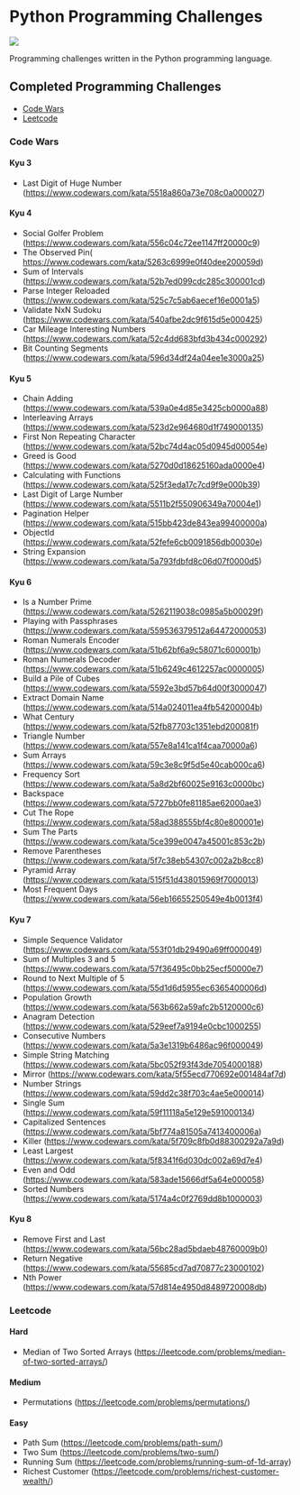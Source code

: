 # Python Programming Challenges
![](https://github.com/jsextonn/python-challenges/workflows/build/badge.svg)  

Programming challenges written in the Python programming language.

## Completed Programming Challenges

- [Code Wars](#code-wars)
- [Leetcode](#leetcode)

### Code Wars
#### Kyu 3
- Last Digit of Huge Number (https://www.codewars.com/kata/5518a860a73e708c0a000027)

#### Kyu 4
- Social Golfer Problem (https://www.codewars.com/kata/556c04c72ee1147ff20000c9)
- The Observed Pin( https://www.codewars.com/kata/5263c6999e0f40dee200059d)
- Sum of Intervals (https://www.codewars.com/kata/52b7ed099cdc285c300001cd)
- Parse Integer Reloaded (https://www.codewars.com/kata/525c7c5ab6aecef16e0001a5)
- Validate NxN Sudoku (https://www.codewars.com/kata/540afbe2dc9f615d5e000425)
- Car Mileage Interesting Numbers (https://www.codewars.com/kata/52c4dd683bfd3b434c000292)
- Bit Counting Segments (https://www.codewars.com/kata/596d34df24a04ee1e3000a25)

#### Kyu 5
- Chain Adding (https://www.codewars.com/kata/539a0e4d85e3425cb0000a88)
- Interleaving Arrays (https://www.codewars.com/kata/523d2e964680d1f749000135)
- First Non Repeating Character (https://www.codewars.com/kata/52bc74d4ac05d0945d00054e)
- Greed is Good (https://www.codewars.com/kata/5270d0d18625160ada0000e4)
- Calculating with Functions (https://www.codewars.com/kata/525f3eda17c7cd9f9e000b39)
- Last Digit of Large Number (https://www.codewars.com/kata/5511b2f550906349a70004e1)
- Pagination Helper (https://www.codewars.com/kata/515bb423de843ea99400000a)
- ObjectId (https://www.codewars.com/kata/52fefe6cb0091856db00030e)
- String Expansion (https://www.codewars.com/kata/5a793fdbfd8c06d07f0000d5)

#### Kyu 6
- Is a Number Prime (https://www.codewars.com/kata/5262119038c0985a5b00029f)
- Playing with Passphrases (https://www.codewars.com/kata/559536379512a64472000053)
- Roman Numerals Encoder (https://www.codewars.com/kata/51b62bf6a9c58071c600001b)
- Roman Numerals Decoder (https://www.codewars.com/kata/51b6249c4612257ac0000005)
- Build a Pile of Cubes (https://www.codewars.com/kata/5592e3bd57b64d00f3000047)
- Extract Domain Name (https://www.codewars.com/kata/514a024011ea4fb54200004b)
- What Century (https://www.codewars.com/kata/52fb87703c1351ebd200081f)
- Triangle Number (https://www.codewars.com/kata/557e8a141ca1f4caa70000a6)
- Sum Arrays (https://www.codewars.com/kata/59c3e8c9f5d5e40cab000ca6)
- Frequency Sort (https://www.codewars.com/kata/5a8d2bf60025e9163c0000bc)
- Backspace (https://www.codewars.com/kata/5727bb0fe81185ae62000ae3)
- Cut The Rope (https://www.codewars.com/kata/58ad388555bf4c80e800001e)
- Sum The Parts (https://www.codewars.com/kata/5ce399e0047a45001c853c2b)
- Remove Parentheses (https://www.codewars.com/kata/5f7c38eb54307c002a2b8cc8)
- Pyramid Array (https://www.codewars.com/kata/515f51d438015969f7000013)
- Most Frequent Days (https://www.codewars.com/kata/56eb16655250549e4b0013f4)
   
#### Kyu 7
- Simple Sequence Validator (https://www.codewars.com/kata/553f01db29490a69ff000049)
- Sum of Multiples 3 and 5 (https://www.codewars.com/kata/57f36495c0bb25ecf50000e7)
- Round to Next Multiple of 5 (https://www.codewars.com/kata/55d1d6d5955ec6365400006d)
- Population Growth (https://www.codewars.com/kata/563b662a59afc2b5120000c6)
- Anagram Detection (https://www.codewars.com/kata/529eef7a9194e0cbc1000255)
- Consecutive Numbers (https://www.codewars.com/kata/5a3e1319b6486ac96f000049)
- Simple String Matching (https://www.codewars.com/kata/5bc052f93f43de7054000188)
- Mirror (https://www.codewars.com/kata/5f55ecd770692e001484af7d)
- Number Strings (https://www.codewars.com/kata/59dd2c38f703c4ae5e000014)
- Single Sum (https://www.codewars.com/kata/59f11118a5e129e591000134)
- Capitalized Sentences (https://www.codewars.com/kata/5bf774a81505a7413400006a)
- Killer (https://www.codewars.com/kata/5f709c8fb0d88300292a7a9d)
- Least Largest (https://www.codewars.com/kata/5f8341f6d030dc002a69d7e4)
- Even and Odd (https://www.codewars.com/kata/583ade15666df5a64e000058)
- Sorted Numbers (https://www.codewars.com/kata/5174a4c0f2769dd8b1000003)

#### Kyu 8
- Remove First and Last (https://www.codewars.com/kata/56bc28ad5bdaeb48760009b0)
- Return Negative (https://www.codewars.com/kata/55685cd7ad70877c23000102)
- Nth Power (https://www.codewars.com/kata/57d814e4950d8489720008db)

### Leetcode
#### Hard
- Median of Two Sorted Arrays (https://leetcode.com/problems/median-of-two-sorted-arrays/)

#### Medium
- Permutations (https://leetcode.com/problems/permutations/)

#### Easy
- Path Sum (https://leetcode.com/problems/path-sum/)
- Two Sum (https://leetcode.com/problems/two-sum/)
- Running Sum (https://leetcode.com/problems/running-sum-of-1d-array)
- Richest Customer (https://leetcode.com/problems/richest-customer-wealth/)
